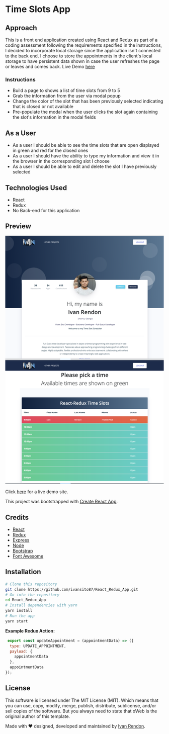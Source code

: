 # Time Slots App


## Approach
This is a front end application created using React and Redux as part of a coding assessment following the requirements specified in the instructions, I decided to incorporate local storage since the application isn't connected to the back end. 
I choose to store the appointments in the client's local storage to have persistent data shown in case the user refreshes the page or leaves and comes back.
Live Demo [here]() 

### Instructions
  - Build a page to shows a list of time slots from 9 to 5
  - Grab the information from the user via modal popup 
  - Change the color of the slot that has been previously selected indicating that is closed or not available
  - Pre-populate the modal when the user clicks the slot again containing the slot's information in the modal fields
    
## As a User
- As a user I should be able to see the time slots that are open displayed in green and red for the closed ones      
- As a user I should have the ability to type my information and view it in the browser in the corresponding slot I choose
- As a user I should be able to edit and delete the slot I have previously selected

## Technologies Used
- React
- Redux
- No Back-end for this application

## Preview
![Movie Finder](./src/images/preview.png "Preview of Page")
![Movie Finder](./src/images/preview2.png "Movie Finder Results")

Click [here](react-redux-appointment-scheduling-sjarrett) for a live demo site.

This project was bootstrapped with [Create React App](https://github.com/facebook/create-react-app).

## Credits
* [React](https://reactjs.org)
* [Redux](https://redux.js.org)
* [Express](https://expressjs.com)
* [Node](https://nodejs.org/en/)
* [Bootstrap](http://getbootstrap.com)
* [Font Awesome](http://fontawesome.io)


## Installation
``` bash
# Clone this repository
git clone https://github.com/ivansito87/React_Redux_App.git
# Go into the repository
cd React_Redux_App
# Install dependencies with yarn
yarn install
# Run the app
yarn start
```

**Example Redux Action:** 
```javascript
 export const updateAppointment = (appointmentData) => ({
  type: UPDATE_APPOINTMENT,
  payload: {
    appointmentData
  },
  appointmentData
});
```

## License
This software is licensed under The MIT License (MIT). Which means that you can use, copy, modify, merge, publish, distribute, sublicense, and/or sell copies of the software. But you always need to state that xWeb is the original author of this template.

Made with ❤️ designed, developed and maintained by [Ivan Rendon](https://www.ivanrendon.dev/).